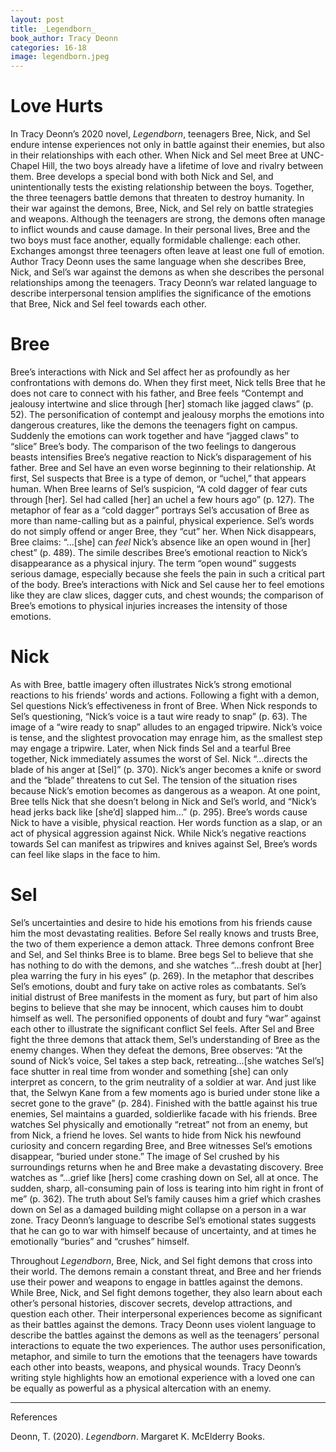 ```yaml
---
layout: post
title: _Legendborn_
book_author: Tracy Deonn
categories: 16-18
image: legendborn.jpeg
---
```


# Love Hurts

In Tracy Deonn’s 2020 novel, *Legendborn*, teenagers Bree, Nick, and Sel endure
intense experiences not only in battle against their enemies, but also in their
relationships with each other. When Nick and Sel meet Bree at UNC-Chapel Hill,
the two boys already have a lifetime of love and rivalry between them. Bree
develops a special bond with both Nick and Sel, and unintentionally tests the
existing relationship between the boys. Together, the three teenagers battle
demons that threaten to destroy humanity. In their war against the demons, Bree,
Nick, and Sel rely on battle strategies and weapons. Although the teenagers are
strong, the demons often manage to inflict wounds and cause damage. In their
personal lives, Bree and the two boys must face another, equally formidable
challenge: each other. Exchanges amongst three teenagers often leave at least
one full of emotion. Author Tracy Deonn uses the same language when she
describes Bree, Nick, and Sel’s war against the demons as when she describes the
personal relationships among the teenagers. Tracy Deonn’s war related language
to describe interpersonal tension amplifies the significance of the emotions
that Bree, Nick and Sel feel towards each other.

# Bree

Bree’s interactions with Nick and Sel affect her as profoundly as her
confrontations with demons do. When they first meet, Nick tells Bree that he
does not care to connect with his father, and Bree feels “Contempt and jealousy
intertwine and slice through [her] stomach like jagged claws” (p. 52). The
personification of contempt and jealousy morphs the emotions into dangerous
creatures, like the demons the teenagers fight on campus. Suddenly the emotions
can work together and have “jagged claws” to “slice” Bree’s body. The comparison
of the two feelings to dangerous beasts intensifies Bree’s negative reaction to
Nick’s disparagement of his father. Bree and Sel have an even worse beginning to
their relationship. At first, Sel suspects that Bree is a type of demon, or
“uchel,” that appears human. When Bree learns of Sel’s suspicion, “A cold dagger
of fear cuts through [her]. Sel had called [her] an uchel a few hours ago” (p.
127). The metaphor of fear as a “cold dagger” portrays Sel’s accusation of Bree
as more than name-calling but as a painful, physical experience. Sel’s words do
not simply offend or anger Bree, they “cut” her. When Nick disappears, Bree
claims: “...[she] can *feel* Nick’s absence like an open wound in [her] chest”
(p. 489). The simile describes Bree’s emotional reaction to Nick’s disappearance
as a physical injury. The term “open wound” suggests serious damage, especially
because she feels the pain in such a critical part of the body. Bree’s
interactions with Nick and Sel cause her to feel emotions like they are claw
slices, dagger cuts, and chest wounds; the comparison of Bree’s emotions to
physical injuries increases the intensity of those emotions.

# Nick

As with Bree, battle imagery often illustrates Nick’s strong emotional reactions
to his friends’ words and actions. Following a fight with a demon, Sel questions
Nick’s effectiveness in front of Bree. When Nick responds to Sel’s questioning,
“Nick’s voice is a taut wire ready to snap” (p. 63). The image of a “wire ready
to snap” alludes to an engaged tripwire. Nick’s voice is tense, and the
slightest provocation may enrage him, as the smallest step may engage a
tripwire. Later, when Nick finds Sel and a tearful Bree together, Nick
immediately assumes the worst of Sel. Nick “...directs the blade of his anger at
[Sel]” (p. 370). Nick’s anger becomes a knife or sword and the “blade” threatens
to cut Sel. The tension of the situation rises because Nick’s emotion becomes as
dangerous as a weapon. At one point, Bree tells Nick that she doesn’t belong in
Nick and Sel’s world, and “Nick’s head jerks back like [she’d] slapped him…” (p.
295). Bree’s words cause Nick to have a visible, physical reaction. Her words
function as a slap, or an act of physical aggression against Nick. While Nick’s
negative reactions towards Sel can manifest as tripwires and knives against Sel,
Bree’s words can feel like slaps in the face to him.

# Sel

Sel’s uncertainties and desire to hide his emotions from his friends cause him
the most devastating realities. Before Sel really knows and trusts Bree, the two
of them experience a demon attack. Three demons confront Bree and Sel, and Sel
thinks Bree is to blame. Bree begs Sel to believe that she has nothing to do
with the demons, and she watches “...fresh doubt at [her] plea warring the fury
in his eyes” (p. 269). In the metaphor that describes Sel’s emotions, doubt and
fury take on active roles as combatants. Sel’s initial distrust of Bree
manifests in the moment as fury, but part of him also begins to believe that she
may be innocent, which causes him to doubt himself as well. The personified
opponents of doubt and fury “war” against each other to illustrate the
significant conflict Sel feels. After Sel and Bree fight the three demons that
attack them, Sel’s understanding of Bree as the enemy changes. When they defeat
the demons, Bree observes: “At the sound of Nick’s voice, Sel takes a step back,
retreating…[she watches Sel’s] face shutter in real time from wonder and
something [she] can only interpret as concern, to the grim neutrality of a
soldier at war. And just like that, the Selwyn Kane from a few moments ago is
buried under stone like a secret gone to the grave” (p. 284). Finished with the
battle against his true enemies, Sel maintains a guarded, soldierlike facade
with his friends. Bree watches Sel physically and emotionally “retreat” not from
an enemy, but from Nick, a friend he loves. Sel wants to hide from Nick his
newfound curiosity and concern regarding Bree, and Bree witnesses Sel’s emotions
disappear, “buried under stone.” The image of Sel crushed by his surroundings
returns when he and Bree make a devastating discovery. Bree watches as “...grief
like [hers] come crashing down on Sel, all at once. The sudden, sharp,
all-consuming pain of loss is tearing into him right in front of me” (p. 362).
The truth about Sel’s family causes him a grief which crashes down on Sel as a
damaged building might collapse on a person in a war zone. Tracy Deonn’s
language to describe Sel’s emotional states suggests that he can go to war with
himself because of uncertainty, and at times he emotionally “buries” and
“crushes” himself.

Throughout *Legendborn*, Bree, Nick, and Sel fight demons that cross into their
world. The demons remain a constant threat, and Bree and her friends use their
power and weapons to engage in battles against the demons. While Bree, Nick, and
Sel fight demons together, they also learn about each other’s personal
histories, discover secrets, develop attractions, and question each other. Their
interpersonal experiences become as significant as their battles against the
demons. Tracy Deonn uses violent language to describe the battles against the
demons as well as the teenagers’ personal interactions to equate the two
experiences. The author uses personification, metaphor, and simile to turn the
emotions that the teenagers have towards each other into beasts, weapons, and
physical wounds. Tracy Deonn’s writing style highlights how an emotional
experience with a loved one can be equally as powerful as a physical altercation
with an enemy.

---
References

Deonn, T. (2020). *Legendborn*. Margaret K. McElderry Books.
